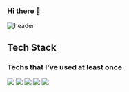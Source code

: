 ### Hi there 👋

![header](https://capsule-render.vercel.app/api?type=wave&color=auto&height=300&section=header&text=Welcome&fontSize=90)

## Tech Stack
### Techs that I've used at least once
<img src="https://img.shields.io/badge/Python-3776AB?style=for-the-badge&logo=Python&logoColor=9cf">
<img src="https://img.shields.io/badge/C-A8B9CC?style=for-the-badge&logo=C&logoColor=grey">
<img src="https://img.shields.io/badge/C++-00599C?style=for-the-badge&logo=C%2B%2B&logoColor=blue">
<img src="https://img.shields.io/badge/SpringBoot-6DB33F?style=for-the-badge&logo=C++&logoColor=green">
<img src="https://img.shields.io/badge/Mysql-4479A1?style=for-the-badge&logo=Mysql&logoColor=yellow">
